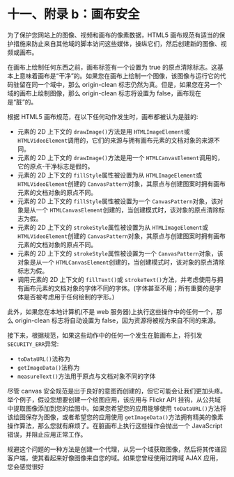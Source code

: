 # 十一、附录 b：画布安全

为了保护您网站上的图像、视频和画布的像素数据，HTML5 画布规范有适当的保护措施来防止来自其他域的脚本访问这些媒体，操纵它们，然后创建新的图像、视频或画布。

在画布上绘制任何东西之前，画布标签有一个设置为 true 的原点清除标志。这基本上意味着画布是“干净”的。如果您在画布上绘制一个图像，该图像与运行它的代码驻留在同一个域中，那么 origin-clean 标志仍然为真。但是，如果您在另一个域的画布上绘制图像，那么 origin-clean 标志将设置为 false，画布现在是“脏”的。

根据 HTML5 画布规范，在以下任何动作发生时，画布都被认为是脏的:

*   元素的 2D 上下文的 `drawImage()`方法是用 `HTMLImageElement`或 `HTMLVideoElement`调用的，它们的来源与拥有画布元素的文档对象的来源不同。
*   元素的 2D 上下文的 `drawImage()`方法是用一个 `HTMLCanvasElement`调用的，它的原点-干净标志是假的。
*   元素的 2D 上下文的 `fillStyle`属性被设置为从 `HTMLImageElement`或 `HTMLVideoElement`创建的 `CanvasPattern`对象，其原点与创建图案时拥有画布元素的文档对象的原点不同。
*   元素的 2D 上下文的 `fillStyle`属性被设置为一个 `CanvasPattern`对象，该对象是从一个 `HTMLCanvasElement`创建的，当创建模式时，该对象的原点清除标志为假。
*   元素的 2D 上下文的 `strokeStyle`属性被设置为从 `HTMLImageElement`或 `HTMLVideoElement`创建的 `CanvasPattern`对象，其原点与创建图案时拥有画布元素的文档对象的原点不同。
*   元素的 2D 上下文的 `strokeStyle`属性被设置为一个 `CanvasPattern`对象，该对象是从一个 `HTMLCanvasElement`创建的，当创建模式时，该对象的原点清除标志为假。
*   调用元素的 2D 上下文的 `fillText()`或 `strokeText()`方法，并考虑使用与拥有画布元素的文档对象的字体不同的字体。(字体甚至不用；所有重要的是字体是否被考虑用于任何绘制的字形。)

此外，如果您在本地计算机(不是 web 服务器)上执行这些操作中的任何一个，那么 origin-clean 标志将自动设置为 false，因为资源将被视为来自不同的来源。

接下来，根据规范，如果这些动作中的任何一个发生在脏画布上，将引发 `SECURITY_ERR`异常:

*   `toDataURL()`法称为
*   `getImageData()`法称为
*   `measureText()`方法用于原点与文档对象不同的字体

尽管 canvas 安全规范是出于良好的意图而创建的，但它可能会让我们更加头疼。举个例子，假设您想要创建一个绘图应用，该应用与 Flickr API 挂钩，从公共域中提取图像添加到您的绘图中。如果您希望您的应用能够使用 `toDataURL()`方法将该绘图保存为图像，或者希望您的应用使用 `getImageData()`方法拥有精美的像素操作算法，那么您就有麻烦了。在脏画布上执行这些操作会抛出一个 JavaScript 错误，并阻止应用正常工作。

规避这个问题的一种方法是创建一个代理，从另一个域获取图像，然后将其传递回客户端，使其看起来好像图像来自您的域。如果您曾经使用过跨域 AJAX 应用，您会感觉很好